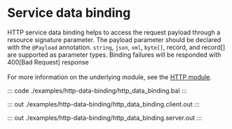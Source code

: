 # Service data binding

HTTP service data binding helps to access the request payload through a resource signature parameter. The payload
parameter should be declared with the `@Payload` annotation. `string`, `json`, `xml`, `byte[]`, record, and record[]
are supported as parameter types. Binding failures will be responded with 400[Bad Request] response<br/><br/>
For more information on the underlying module, 
see the [HTTP module](https://docs.central.ballerina.io/ballerina/http/latest/).


::: code ./examples/http-data-binding/http_data_binding.bal :::

::: out ./examples/http-data-binding/http_data_binding.client.out :::

::: out ./examples/http-data-binding/http_data_binding.server.out :::